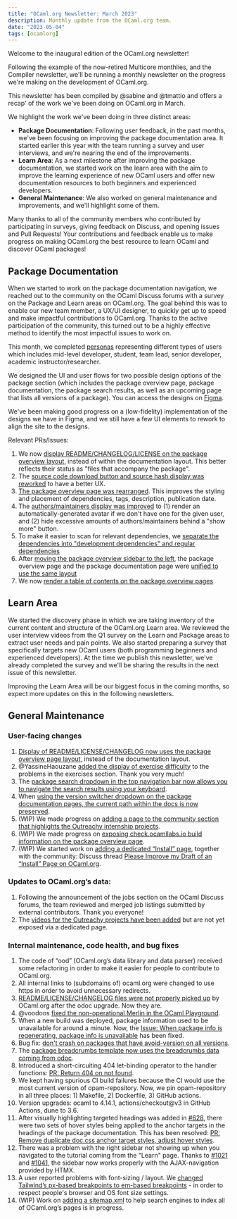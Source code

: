 ```yaml
---
title: "OCaml.org Newsletter: March 2023"
description: Monthly update from the OCaml.org team.
date: "2023-05-04"
tags: [ocamlorg]
---
```


Welcome to the inaugural edition of the OCaml.org newsletter!

Following the example of the now-retired Multicore monthlies, and the  Compiler newsletter, we'll be running a monthly newsletter on the progress we're making on the development of OCaml.org.

This newsletter has been compiled by @sabine and @tmattio and offers a recap' of the work we've been doing on OCaml.org in March.

We highlight the work we've been doing in three distinct areas:

- **Package Documentation**: Following user feedback, in the past months, we've been focusing on improving the package documentation area. It started earlier this year with the team running a survey and user interviews, and we're nearing the end of the improvements.
- **Learn Area**: As a next milestone after improving the package documentation, we started work on the learn area with the aim to improve the learning experience of new OCaml users and offer new documentation resources to both beginners and experienced developers.
- **General Maintenance**: We also worked on general maintenance and improvements, and we'll highlight some of them.

Many thanks to all of the community members who contributed by participating in surveys, giving feedback on Discuss, and opening issues and Pull Requests! Your contributions and feedback enable us to make progress on making OCaml.org the best resource to learn OCaml and discover OCaml packages!

## Package Documentation

When we started to work on the package documentation navigation, we reached out to the community on the OCaml Discuss forums with a survey on the Package and Learn areas on OCaml.org. The goal behind this was to enable our new team member, a UX/UI designer, to quickly get up to speed and make impactful contributions to OCaml.org. Thanks to the active participation of the community, this turned out to be a highly effective method to identify the most impactful issues to work on.

This month, we completed [personas](https://github.com/ocaml/ocaml.org/tree/main/doc/personas.md) representing different types of users which includes mid-level developer, student, team lead, senior developer, academic instructor/researcher. 

We designed the UI and user flows for two possible design options of the package section (which includes the package overview page, package documentation, the package search results, as well as an upcoming page that lists all versions of a package). You can access the designs on [Figma](https://www.figma.com/file/Aqk5y03fsaCuhTSywmmY06/OCaml.org-Public-Designs).

We've been making good progress on a (low-fidelity) implementation of the designs we have in Figma, and we still have a few UI elements to rework to align the site to the designs.

Relevant PRs/Issues:

1. We now [display README/CHANGELOG/LICENSE on the package overview layout](https://github.com/ocaml/ocaml.org/pull/994), instead of within the documentation layout. This better reflects their status as "files that accompany the package".
2. The [source code download button and source hash display was reworked](https://github.com/ocaml/ocaml.org/pull/986) to have a better UX.
3. [The package overview page was rearranged](https://github.com/ocaml/ocaml.org/pull/987). This improves the styling and placement of dependencies, tags, description, publication date.
4. The [authors/maintainers display was improved](https://github.com/ocaml/ocaml.org/pull/1001) to (1) render an automatically-generated avatar if we don't have one for the given user, and (2) hide excessive amounts of authors/maintainers behind a "show more" button.
5. To make it easier to scan for relevant dependencies, we [separate the dependencies into "development dependencies" and regular dependencies](https://github.com/ocaml/ocaml.org/pull/1006)
6. After [moving the package overview sidebar to the left](https://github.com/ocaml/ocaml.org/pull/1003), the package overview page and the package documentation page were [unified to use the same layout](https://github.com/ocaml/ocaml.org/pull/1015)
7. We now [render a table of contents on the package overview pages](https://github.com/ocaml/ocaml.org/pull/1017)

## Learn Area

We started the discovery phase in which we are taking inventory of the current content and structure of the OCaml.org Learn area. We reviewed the user interview videos from the Q1 survey on the Learn and Package areas to extract user needs and pain points. We also started preparing a survey that specifically targets new OCaml users (both programming beginners and experienced developers). At the time we publish this newsletter, we've already completed the survey and we'll be sharing the results in the next issue of this newsletter.

Improving the Learn Area will be our biggest focus in the coming months, so expect more updates on this in the following newsletters.

## General Maintenance

### User-facing changes

1. [Display of README/LICENSE/CHANGELOG now uses the package overview page layout](https://github.com/ocaml/ocaml.org/pull/994), instead of the documentation layout.
2. @YassineHaouzane [added the display of exercise difficulty](https://github.com/ocaml/ocaml.org/pull/955) to the problems in the exercises section. Thank you very much!
3. The [package search dropdown in the top navigation bar now allows you to navigate the search results using your keyboard](https://github.com/ocaml/ocaml.org/pull/978).
4. When [using the version switcher dropdown on the package documentation pages, the current path within the docs is now preserved](https://github.com/ocaml/ocaml.org/pull/983).
5. (WIP) We made progress on [adding a page to the community section that highlights the Outreachy internship projects](https://github.com/ocaml/ocaml.org/pull/1009).
6. (WIP) We made progress on [exposing check.ocamllabs.io build information on the package overview page](https://github.com/ocaml/ocaml.org/pull/977).
7. (WIP) We started work on [adding a dedicated “Install” page](https://github.com/ocaml/ocaml.org/pull/1038), together with the community: Discuss thread [Please Improve my Draft of an “Install” Page on OCaml.org](https://discuss.ocaml.org/t/please-improve-my-draft-of-an-install-page-on-ocaml-org/11837).

### Updates to OCaml.org’s data:

1. Following the announcement of the jobs section on the OCaml Discuss forums, the team reviewed and merged job listings submitted by external contributors. Thank you everyone!
2. The [videos for the Outreachy projects have been added](https://github.com/ocaml/ocaml.org/pull/970) but are not yet exposed via a dedicated page.

### Internal maintenance, code health, and bug fixes

1. The code of “ood” (OCaml.org’s data library and data parser) received some refactoring in order to make it easier for people to contribute to OCaml.org.
2. All internal links to (subdomains of) ocaml.org were changed to use https in order to avoid unnecessary redirects.
3. [README/LICENSE/CHANGELOG files were not properly picked up](https://github.com/ocaml/ocaml.org/pull/985) by OCaml.org after the odoc upgrade. Now they are.
4. @voodoos [fixed the non-operational Merlin in the OCaml Playground](https://github.com/ocaml/ocaml.org/pull/996).
5. When a new build was deployed, package information used to be unavailable for around a minute. Now, the [Issue: When package info is regenerating, package info is unavailable](https://github.com/ocaml/ocaml.org/issues/980) has been fixed.
6. Bug fix: [don't crash on packages that have avoid-version on all versions](https://github.com/ocaml/ocaml.org/pull/989).
7. The [package breadcrumbs template now uses the breadcrumbs data coming from odoc](https://github.com/ocaml/ocaml.org/pull/1000).
8. Introduced a short-circuiting 404 let-binding operator to the handler functions: [PR: Return 404 on not found](https://github.com/ocaml/ocaml.org/pull/1010).
9. We kept having spurious CI build failures because the CI would use the most current version of opam-repository. Now, we pin opam-repository in all three places: 1) Makefile, 2) Dockerfile, 3) GitHub actions.
10. Version upgrades: ocaml to 4.14.1, actions/checkout@v3 in GitHub Actions, dune to 3.6.
11. After visually highlighting targeted headings was added in [#628](https://github.com/ocaml/ocaml.org/pull/628), there were two sets of hover styles being applied to the anchor targets in the headings of the package documentation. This has been resolved: [PR: Remove duplicate doc.css anchor target styles, adjust hover styles](https://github.com/ocaml/ocaml.org/pull/1014).
12. There was a problem with the right sidebar not showing up when you navigated to the tutorial coming from the "Learn" page. Thanks to [#1021](https://github.com/ocaml/ocaml.org/pull/1021) and [#1041](https://github.com/ocaml/ocaml.org/pull/1041), the sidebar now works properly with the AJAX-navigation provided by HTMX.
13. A user reported problems with font-sizing / layout. We [changed Tailwind’s px-based breakpoints to em-based breakpoints](https://github.com/ocaml/ocaml.org/pull/1032) - in order to respect people's browser and OS font size settings.
14. (WIP) Work on [adding a sitemap.xml](https://github.com/ocaml/ocaml.org/pull/830) to help search engines to index all of OCaml.org’s pages is in progress.

